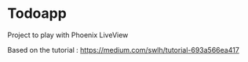 # Todoapp

Project to play with Phoenix LiveView

Based on the tutorial : https://medium.com/swlh/tutorial-693a566ea417
